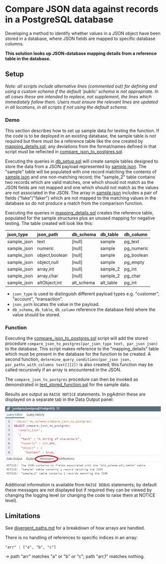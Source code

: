 # Compare JSON data against records in a PostgreSQL database

Developing a method to identify whether values in a JSON object have been stored in a database, where JSON fields are mapped to specific database columns.

**This solution looks up JSON-database mapping details from a reference table in the database.**

## Setup

*Note: all scripts include alternative lines (commented out) for defining and using a custom schema if the default 'public' schema is not appropriate. In all cases these are intended to replace, not supplement, the lines which immediately follow them. Users must ensure the relevant lines are updated in all locations, in all scripts if not using the default schema.*

### Demo

This section describes how to set up sample data for testing the function. If the code is to be deployed in an existing database, the sample table is not required but there must be a reference table like the one created by [mapping_details.sql](./sql/mapping_details.sql); any deviations from the format/names defined in that script must be reflected in [compare_json_to_postgres.sql](./sql/compare_json_to_postgres.sql).

Executing the queries in [db_setup.sql](./sql/db_setup.sql) will create sample tables designed to store the data from a JSON payload represented by [sample.json](./resources/sample.json). The "sample" table will be populated with one record matching the contents of [sample.json](./resources/sample.json) and one non-matching record; the "sample_2" table contains two records which are valid matches, one which should not match as the JSON fields are not mapped and one which should not match as the values are not associated in the JSON. The array in [sample.json](./resources/sample.json) includes a pair of fields ("fake"/"faker") which are not mapped to the matching values in the database so do not produce a match from the comparison function.

Executing the queries in [mapping_details.sql](./sql/mapping_details.sql) creates the reference table, populated for the sample structures plus an unused mapping for negative testing. The table created will look like this:

json_type   | json_path      | db_schema     | db_table    | db_column  
:-----------|:---------------|:--------------|:------------|:-----------
sample_json | text           | [null]        | sample      | pg_text    
sample_json | numeric        | [null]        | sample      | pg_numeric
sample_json | object,boolean | [null]        | sample      | pg_boolean
sample_json | object,null    | [null]        | sample      | pg_empty
sample_json | array,int      | [null]        | sample_2    | pg_int
sample_json | array,char     | [null]        | sample_2    | pg_char
sample_json | altObject,int  | alt_schema    | alt_table   | pg_int

- `json_type` is used to distinguish different payload types e.g. "customer", "account", "transaction".
- `json_path` locates the value in the payload.
- `db_schema`, `db_table`, `db_column` reference the database field where the value should be stored.

### Function

Executing the [compare_json_to_postgres.sql](./sql/compare_json_to_postgres.sql) script will add the stored procedure `compare_json_to_postgres(par_json_type text, par_json json)` to the database. This script makes reference to the "mapping_details" table which must be present in the database for the function to be created. A second function, `determine_query_conditions(par_json json, par_paths_with_columns text[][2])` is also created; this function may be called recursively if an array is encountered in the JSON.

The `compare_json_to_postgres` procedure can then be invoked as demonstrated in [test_stored_function.sql](./sql/test_stored_function.sql) for the sample data.

Results are output as `RAISE NOTICE` statements. In pgAdmin these are displayed on a separate tab in the Data Output panel:

![Where to find notices in pgAdmin interface](./resources/messages_in_pgadmin.png)

Additional information is available from `RAISE DEBUG` statements; by default these messages are not displayed but if required they can be viewed by changing the logging level (or changing the code to raise them at NOTICE level).

## Limitations

See [divergent_paths.md](./divergent_paths.md) for a breakdown of how arrays are handled.

There is no handling of references to specific indices in an array:
```
"arr" : ["a", "b", "c"]
```
-> path "arr" matches "a" or "b" or "c"; path "arr,1" matches nothing.
